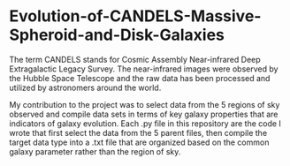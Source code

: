 # Evolution-of-CANDELS-Massive-Spheroid-and-Disk-Galaxies

The term CANDELS stands for Cosmic Assembly Near-infrared Deep Extragalactic Legacy Survey. The near-infrared images were observed by the Hubble Space 
Telescope and the raw data has been processed and utilized by astronomers around the world. 

My contribution to the project was to select data from the 5 regions of sky observed and compile data sets in terms of key galaxy properties that are 
indicators of galaxy evolution. Each .py file in this repository are the code I wrote that first select the data from the 5 parent files, then compile the target data type into a .txt file that are organized based on the common galaxy parameter rather than the region of sky.
